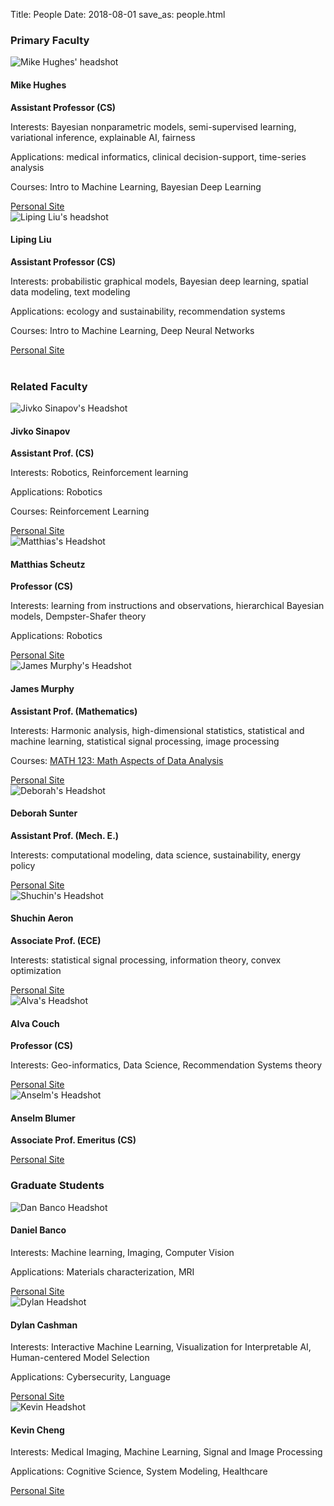 Title: People
Date: 2018-08-01
save_as: people.html



<div class="container">

<h3>Primary Faculty</h3>


<div class="row display-flex">

<div class="col-6 d-flex align-items-stretch"> 
  <div class="card bg-light my-3" style="border=0px;">
    <img class="card-img-top w-50 mx-auto" src="images/headshots_200x200/mike.jpg" alt="Mike Hughes' headshot">
    <div class="card-body">
      <h4 class="card-title">Mike Hughes</h4>
      <p class="card-text">
        <strong>Assistant Professor (CS)</strong>
      </p>
      <p class="card-text">
        Interests: Bayesian nonparametric models, semi-supervised learning, variational inference, explainable AI, fairness
      </p>
      <p class="card-text">
        Applications: medical informatics, clinical decision-support, time-series analysis
      </p>
      <p class="card-text">
        Courses: Intro to Machine Learning, Bayesian Deep Learning
      </p>
      <a href="https://www.michaelchughes.com" class="btn btn-primary">Personal Site</a>
    </div>
  </div>
</div><!-- end col -->

<div class="col-6 d-flex align-items-stretch"> 
  <div class="card bg-light my-3" style="border=0px;">
    <img class="card-img-top w-50 mx-auto" src="images/headshots_200x200/liping.jpg" alt="Liping Liu's headshot">
    <div class="card-body">
      <h4 class="card-title">Liping Liu</h4>
      <p class="card-text">
        <strong>Assistant Professor (CS)</strong>
      </p>
      <p class="card-text">
        Interests: probabilistic graphical models, Bayesian deep learning, spatial data modeling, text modeling
      </p>
      <p class="card-text">
        Applications: ecology and sustainability, recommendation systems
      </p>            
      <p class="card-text">
        Courses: Intro to Machine Learning, Deep Neural Networks
      </p>      
      <a href="https://www.eecs.tufts.edu/~liulp/" class="btn btn-primary">Personal Site</a>
    </div>
  </div>
</div><!-- end col -->
</div> <!-- end row -->
<br />


<h3>Related Faculty</h3>

<div class="row display-flex">

<div class="col-6 col-md-4 d-flex align-items-stretch"> 
  <div class="card bg-light my-3" style="border=0px;">
    <img class="card-img-top w-50 mx-auto" src="images/headshots_200x200/jivko.jpg" alt="Jivko Sinapov's Headshot"">
    <div class="card-body">
      <h4 class="card-title">Jivko Sinapov</h4>
      <p class="card-text">
          <strong>Assistant Prof. (CS)</strong>
      </p>
      <p class="card-text">
        Interests: Robotics, Reinforcement learning
      </p>
      <p class="card-text">
        Applications: Robotics
      </p>
      <p class="card-text">
        Courses: Reinforcement Learning
      </p>
      <a href="https://www.eecs.tufts.edu/~jsinapov/" class="btn btn-primary">Personal Site</a>
    </div>
  </div>
</div><!-- end col -->


<div class="col-6 col-md-4 d-flex align-items-stretch"> 
  <div class="card bg-light my-3" style="border=0px;">
    <img class="card-img-top w-50 mx-auto"
          src="images/headshots_200x200/matthias.jpg"
          alt="Matthias's Headshot">
    <div class="card-body">
      <h4 class="card-title">Matthias Scheutz</h4>
      <p class="card-text">
          <strong>Professor (CS)</strong>
      </p>
      <p class="card-text">
          Interests: learning from instructions and observations, hierarchical Bayesian models, Dempster-Shafer
theory
      </p>
      <p class="card-text">
          Applications: Robotics
      </p>
      <a href="https://engineering.tufts.edu/cs/people/faculty/matthias-scheutz" class="btn btn-primary">Personal Site</a>
    </div>
  </div>
</div><!-- end col -->


<div class="col-6 col-md-4 d-flex align-items-stretch"> 
  <div class="card bg-light my-3" style="border=0px;">
    <img class="card-img-top w-50 mx-auto" src="images/headshots_200x200/james.jpg" alt="James Murphy's Headshot"">
    <div class="card-body">
      <h4 class="card-title">James Murphy</h4>
      <p class="card-text">
          <strong>Assistant Prof. (Mathematics)</strong>
      </p>
      <p class="card-text">
          Interests: Harmonic analysis, high-dimensional statistics, statistical and machine learning, statistical signal processing, image processing 
      </p>
      <p class="card-text">
        Courses: <a href="https://jmurphy.math.tufts.edu/Teaching/Fall2018/"> MATH 123: Math Aspects of Data Analysis</a>
      </p>
      <a href="https://jmurphy.math.tufts.edu/" class="btn btn-primary">Personal Site</a>
      </div>
  </div>
</div><!-- end col -->




<div class="col-6 col-md-4 d-flex align-items-stretch"> 
  <div class="card bg-light my-3" style="border=0px;">
    <img class="card-img-top w-50 mx-auto"
          src="images/headshots_200x200/deborah.jpg"
          alt="Deborah's Headshot">
    <div class="card-body">
      <h4 class="card-title">Deborah Sunter</h4>
      <p class="card-text">
          <strong>Assistant Prof. (Mech. E.)</strong>
      </p>
      <p class="card-text">
        Interests: computational modeling, data science, sustainability, energy policy
      </p>
      <a href="https://engineering.tufts.edu/people/faculty/deborah-sunter" class="btn btn-primary">Personal Site</a>
    </div>
  </div>
</div><!-- end col -->

<div class="col-6 col-md-4 d-flex align-items-stretch"> 
  <div class="card bg-light my-3" style="border=0px;">
    <img class="card-img-top w-50 mx-auto"
          src="images/headshots_200x200/shuchin.jpg"
          alt="Shuchin's Headshot">
    <div class="card-body">
      <h4 class="card-title">Shuchin Aeron</h4>
      <p class="card-text">
          <strong>Associate Prof. (ECE)</strong>
      </p>
      <p class="card-text">
        Interests: statistical signal processing, information theory, convex optimization
      </p>
      <a href="https://engineering.tufts.edu/cs/people/faculty/shuchin-aeron" class="btn btn-primary">Personal Site</a>
    </div>
  </div>
</div><!-- end col -->

<div class="col-6 col-md-4 d-flex align-items-stretch"> 
  <div class="card bg-light my-3" style="border=0px;">
    <img class="card-img-top w-50 mx-auto"
          src="images/headshots_200x200/alva.jpg"
          alt="Alva's Headshot">
    <div class="card-body">
      <h4 class="card-title">Alva Couch</h4>
      <p class="card-text">
          <strong>Professor (CS)</strong>
      </p>
      <p class="card-text">
          Interests: Geo-informatics, Data Science, Recommendation Systems
theory
      </p>
      <a href="http://www.cs.tufts.edu/~couch/" class="btn btn-primary">Personal Site</a>
    </div>
  </div>
</div><!-- end col -->

<div class="col-6 col-md-4 d-flex align-items-stretch"> 
  <div class="card bg-light my-3" style="border=0px;">
    <img class="card-img-top w-50 mx-auto"
          src="images/headshots_200x200/anselm.jpg"
          alt="Anselm's Headshot">
    <div class="card-body">
      <h4 class="card-title">Anselm Blumer</h4>
      <p class="card-text">
          <strong>Associate Prof. Emeritus (CS)</strong>
      </p>
      <p class="card-text">
      </p>
      <a href="https://engineering.tufts.edu/cs/people/faculty/anselm-blumer" class="btn btn-primary">Personal Site</a>
    </div>
  </div>
</div><!-- end col -->



</div> <!-- end row -->



<h3>Graduate Students</h3>

<div class="row display-flex">

<div class="col-6 col-md-4 d-flex align-items-stretch"> 
  <div class="card bg-light my-3" style="border=0px;">
    <img class="card-img-top w-50 mx-auto"
          src="images/headshots_200x200/dbanco.jpg"
          alt="Dan Banco Headshot">
    <div class="card-body">
      <h4 class="card-title">Daniel Banco</h4>
      <p class="card-text">
        Interests:
          Machine learning, Imaging, Computer Vision
      </p>
      <p class="card-text">
        Applications: 
          Materials characterization, MRI
      </p>
      <a href="https://www.eecs.tufts.edu/~dbanco02/" class="btn btn-primary">Personal Site</a>
    </div>
  </div>
</div><!-- end col -->

<div class="col-6 col-md-4 d-flex align-items-stretch"> 
  <div class="card bg-light my-3" style="border=0px;">
    <img class="card-img-top w-50 mx-auto"
          src="images/headshots_200x200/dylan.jpg"
          alt="Dylan Headshot">
    <div class="card-body">
      <h4 class="card-title">Dylan Cashman</h4>
      <p class="card-text">
        Interests:
          Interactive Machine Learning,
          Visualization for Interpretable AI,
          Human-centered Model Selection
      </p>
      <p class="card-text">
        Applications: 
          Cybersecurity,
          Language
      </p>
      <a href="https://www.cs.tufts.edu/~dcashm01" class="btn btn-primary">Personal Site</a>
    </div>
  </div>
</div><!-- end col -->

<div class="col-6 col-md-4 d-flex align-items-stretch"> 
  <div class="card bg-light my-3" style="border=0px;">
    <img class="card-img-top w-50 mx-auto"
          src="images/headshots_200x200/kevin.jpg"
          alt="Kevin Headshot">
    <div class="card-body">
      <h4 class="card-title">Kevin Cheng</h4>
      <p class="card-text">
        Interests:
          Medical Imaging,
          Machine Learning,
          Signal and Image Processing
      </p>
      <p class="card-text">
        Applications: 
          Cognitive Science,
          System Modeling,
          Healthcare
      </p>
      <a href="https://www.eecs.tufts.edu/~kcheng/" class="btn btn-primary">Personal Site</a>
    </div>
  </div>
</div><!-- end col -->

</div> <!-- end row -->
<br />


<!-- end container -->
</div>
